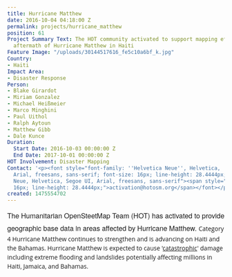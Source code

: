 ```yaml
---
title: Hurricane Matthew
date: 2016-10-04 04:18:00 Z
permalink: projects/hurricane_matthew
position: 61
Project Summary Text: The HOT community activated to support mapping efforts in the
  aftermath of Hurricane Matthew in Haiti
Feature Image: "/uploads/30144517616_fe5c10a6bf_k.jpg"
Country:
- Haiti
Impact Area:
- Disaster Response
Person:
- Blake Girardot
- Miriam Gonzalez
- Michael Heißmeier
- Marco Minghini
- Paul Uithol
- Ralph Aytoun
- Matthew Gibb
- Dale Kunce
Duration:
  Start Date: 2016-10-03 00:00:00 Z
  End Date: 2017-10-01 00:00:00 Z
HOT Involvement: Disaster Mapping
Contact: '<p><font style="font-family: ''Helvetica Neue'', Helvetica, ''Segoe UI'',
  Arial, freesans, sans-serif; font-size: 16px; line-height: 28.4444px;" face="Helvetica
  Neue, Helvetica, Segoe UI, Arial, freesans, sans-serif"><span style="font-size:
  16px; line-height: 28.4444px;">activation@hotosm.org</span></font></p>'
created: 1475554702
---
```


<p><font style="font-family: 'Helvetica Neue', Helvetica, 'Segoe UI', Arial, freesans, sans-serif; font-size: 16px; line-height: 28.4444px;" face="Helvetica Neue, Helvetica, Segoe UI, Arial, freesans, sans-serif"><span style="font-size: 16px; line-height: 28.4444px;">The Humanitarian OpenSteetMap Team (HOT) has activated to provide geographic base data in areas affected by Hurricane Matthew.&nbsp;</span></font><span style="font-style: normal; font-variant-ligatures: normal; font-variant-caps: normal; font-weight: normal; font-size: 14px; line-height: 21px; font-family: 'Open Sans', Arial, sans-serif;">Category 4 Hurricane Matthew continues to strengthen and is&nbsp;advancing on Haiti and the Bahamas. Hurricane Matthew is expected to cause '</span><a style="font-style: normal; font-variant-ligatures: normal; font-variant-caps: normal; font-weight: normal; font-size: 14px; line-height: 21px; font-family: 'Open Sans', Arial, sans-serif;" href="https://weather.com/storms/hurricane/news/hurricane-matthew-caribbean-haiti-jamaica-cuba-bahamas-forecast-oct2" target="_blank">catastrophic</a><span style="font-style: normal; font-variant-ligatures: normal; font-variant-caps: normal; font-weight: normal; font-size: 14px; line-height: 21px; font-family: 'Open Sans', Arial, sans-serif;">' damage including extreme flooding and landslides potentially affecting millions in Haiti, Jamaica, and Bahamas.</span></p>
